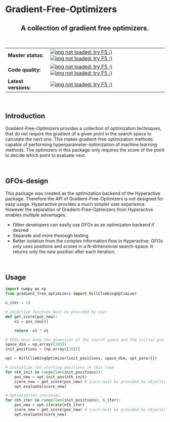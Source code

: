 <h1> Gradient-Free-Optimizers </h1>

<h2 align="center">A collection of gradient free optimizers.</h2>

<br>

<table>
  <tbody>
    <tr align="left" valign="center">
      <td>
        <strong>Master status:</strong>
      </td>
      <td>
        <a href="https://travis-ci.com/SimonBlanke/Gradient-Free-Optimizers">
          <img src="https://img.shields.io/travis/com/SimonBlanke/Gradient-Free-Optimizers/master?style=flat-square&logo=travis" alt="img not loaded: try F5 :)">
        </a>
        <a href="https://coveralls.io/github/SimonBlanke/Gradient-Free-Optimizers">
          <img src="https://img.shields.io/coveralls/github/SimonBlanke/Gradient-Free-Optimizers?style=flat-square&logo=codecov" alt="img not loaded: try F5 :)">
        </a>
      </td>
    </tr>
    <tr/>
    <tr align="left" valign="center">
      <td>
         <strong>Code quality:</strong>
      </td>
      <td>
        <a href="https://codeclimate.com/github/SimonBlanke/Gradient-Free-Optimizers">
        <img src="https://img.shields.io/codeclimate/maintainability/SimonBlanke/Gradient-Free-Optimizers?style=flat-square&logo=code-climate" alt="img not loaded: try F5 :)">
        </a>
        <a href="https://scrutinizer-ci.com/g/SimonBlanke/Gradient-Free-Optimizers/">
        <img src="https://img.shields.io/scrutinizer/quality/g/SimonBlanke/Gradient-Free-Optimizers?style=flat-square&logo=scrutinizer-ci" alt="img not loaded: try F5 :)">
        </a>
      </td>
    </tr>
    <tr/>    <tr align="left" valign="center">
      <td>
        <strong>Latest versions:</strong>
      </td>
      <td>
        <a href="https://pypi.org/project/gradient_free_optimizers/">
          <img src="https://img.shields.io/pypi/v/Gradient-Free-Optimizers?style=flat-square&logo=PyPi&logoColor=white" alt="img not loaded: try F5 :)">
        </a>
      </td>
    </tr>
  </tbody>
</table>

<br>

## Introduction

Gradient-Free-Optimizers provides a collection of optimization techniques, that do not require the gradient of a given point in the search space to calculate the next one. This makes gradient-free optimization methods capable of performing hyperparameter-optimization of machine learning methods. The optimizers in this package only requires the score of the point to decide which point to evaluate next.

<br>

## GFOs-design

This package was created as the optimization backend of the Hyperactive package. Therefore the API of Gradient-Free-Optimizers is not designed for easy usage. Hyperactive provides a much simpler user experience.
However the separation of Gradient-Free-Optimizers from Hyperactive enables multiple advantages:
  - Other developers can easily use GFOs as an optimizaton backend if desired
  - Separate and more thorough testing
  - Better isolation from the complex information flow in Hyperactive. GFOs only uses positions and scores in a N-dimensional search-space. It returns only the new position after each iteration.

<br>

## Usage

```python
import numpy as np
from gradient_free_optimizers import HillClimbingOptimizer

n_iter = 10

# objective function must be provided by user
def get_score(pos_new):
    x1 = pos_new[0]

    return -x1 * x1

# GFOs must know the dimension of the search space and the initial positions 
space_dim = np.array([100])
init_positions = [np.array([10])]

opt = HillClimbingOptimizer(init_positions, space_dim, opt_para={})

# Initialize the starting positions in this loop
for nth_init in range(len(init_positions)):
    pos_new = opt.init_pos(nth_init)
    score_new = get_score(pos_new) # score must be provided by objective-function
    opt.evaluate(score_new)

# Optimization iteration
for nth_iter in range(len(init_positions), n_iter):
    pos_new = opt.iterate(nth_iter)
    score_new = get_score(pos_new) # score must be provided by objective-function
    opt.evaluate(score_new)
```
